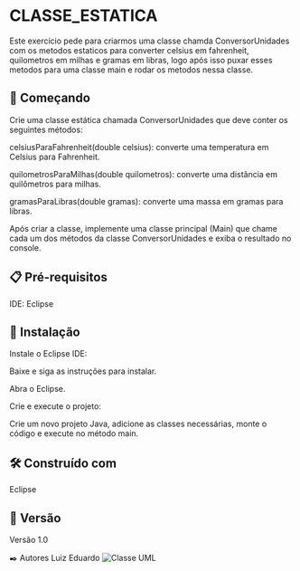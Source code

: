 # CLASSE_ESTATICA

Este exercício pede para criarmos uma classe chamda ConversorUnidades com os metodos estaticos para converter celsius em fahrenheit, quilometros em milhas e gramas em libras, logo após isso puxar esses metodos para uma classe main e rodar os metodos nessa classe.

## 🚀 Começando

Crie uma classe estática chamada ConversorUnidades que deve conter os seguintes métodos:

celsiusParaFahrenheit(double celsius): converte uma temperatura em Celsius para Fahrenheit.

quilometrosParaMilhas(double quilometros): converte uma distância em quilômetros para milhas.

gramasParaLibras(double gramas): converte uma massa em gramas para libras.

Após criar a classe, implemente uma classe principal (Main) que chame cada um dos métodos da classe ConversorUnidades e exiba o resultado no console.

## 📋 Pré-requisitos

IDE: Eclipse

## 🔧 Instalação

Instale o Eclipse IDE:

Baixe e siga as instruções para instalar.

Abra o Eclipse.

Crie e execute o projeto:

Crie um novo projeto Java, adicione as classes necessárias, monte o código e execute no método main.

## 🛠️ Construído com

Eclipse

## 📌 Versão

Versão 1.0

✒️ Autores
Luiz Eduardo
![Classe UML](https://github.com/user-attachments/assets/c1aa1a5c-060a-49aa-a89d-740de82243a2)
